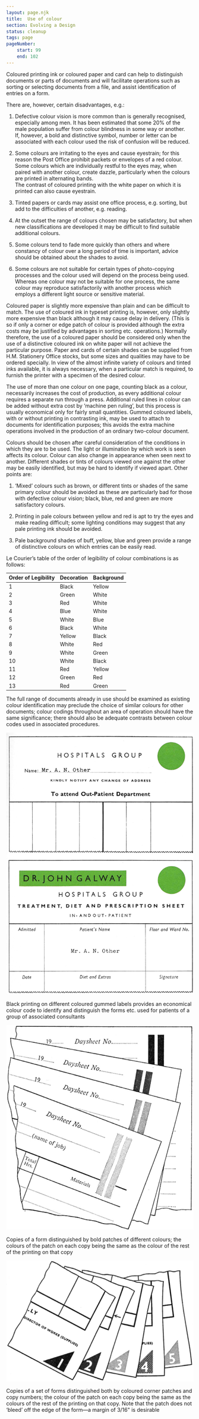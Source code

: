 ```yaml
---
layout: page.njk
title:  Use of colour
section: Evolving a Design
status: cleanup
tags: page
pageNumber:
    start: 99
    end: 102
---
```


Coloured printing ink or coloured paper and card can help to distinguish documents or parts of documents and will facilitate operations such as sorting or selecting documents from a file, and assist identification of entries on a form.

There are, however, certain disadvantages, e.g.:

1. Defective colour vision is more common than is generally recognised, especially
among men. It has been estimated that some 20% of the male population suffer from
colour blindness in some way or another.
<br/>If, however, a bold and distinctive symbol, number or letter can be associated with
each colour used the risk of confusion will be reduced.

2. Some colours are irritating to the eyes and cause eyestrain; for this reason the Post Office prohibit packets or envelopes of a red colour. Some colours which are individually restful to the eyes may, when paired with another colour, create dazzle, particularly when the colours are printed in alternating bands. <br/>The contrast of coloured printing with the white paper on which it is printed can also cause eyestrain.

3. Tinted papers or cards may assist one office process, e.g. sorting, but add to the difficulties of another, e.g. reading.

4. At the outset the range of colours chosen may be satisfactory, but when new classifications are developed it may be difficult to find suitable additional colours.

5. Some colours tend to fade more quickly than others and where constancy of colour over a long period of time is important, advice should be obtained about the shades to avoid.

6. Some colours are not suitable for certain types of photo-copying processes and
the colour used will depend on the process being used. Whereas one colour may not
be suitable for one process, the same colour may reproduce satisfactorily with another
process which employs a different light source or sensitive material.

Coloured paper is slightly more expensive than plain and can be difficult to match.
The use of coloured ink in typeset printing is, however, only slightly more expensive than black although it may cause delay in delivery. (This is so if only a corner or edge patch of colour is provided although the extra costs may be justified by advantages in sorting etc. operations.) Normally therefore, the use of a coloured paper should be considered only when the use of a distinctive coloured ink on white paper will not achieve the particular purpose. Paper and cards of certain shades can be supplied from H.M. Stationery Office stocks, but some sizes and qualities may have to be ordered specially. In view of the almost infinite variety of colours and tinted inks available, it is always necessary, when a particular match is required, to furnish the printer with a specimen of the desired colour.

The use of more than one colour on one page, counting black as a colour, necessarily increases the cost of production, as every additional colour requires a separate run through a press. Additional ruled lines in colour can be added without extra cost by ‘machine pen ruling’, but this process is usually economical only for fairly small quantities. Gummed coloured labels, with or without printing in contrasting ink, may be used to attach to documents for identification purposes; this avoids the extra machine operations involved in the production of an ordinary two-colour document.

Colours should be chosen after careful consideration of the conditions in which they are to be used. The light or illumination by which work is seen affects its colour.
Colour can also change in appearance when seen next to another. Different shades or tints of colours viewed one against the other may be easily identified, but may be hard to identify if viewed apart. Other points are:

1. ‘Mixed’ colours such as brown, or different tints or shades of the same primary colour should be avoided as these are particularly bad for those with defective colour vision; black, blue, red and green are more satisfactory colours.

2. Printing in pale colours between yellow and red is apt to try the eyes and make reading difficult; some lighting conditions may suggest that any pale printing ink should be avoided.

3. Pale background shades of buff, yellow, blue and green provide a range of distinctive colours on which entries can be easily read.

Le Courier’s table of the order of legibility of colour combinations is as follows:

| Order of Legibility | Decoration | Background |
| - | - | - |
| 1 | Black | Yellow |
| 2 | Green | White |
| 3 | Red | White |
| 4 | Blue | White |
| 5 | White | Blue |
| 6 | Black | White |
| 7 | Yellow | Black |
| 8 | White | Red |
| 9 | White | Green |
| 10 | White | Black |
| 11 | Red | Yellow |
| 12 | Green | Red |
| 13 | Red | Green |

The full range of documents already in use should be examined as existing colour
identification may preclude the choice of similar colours for other documents; colour codings throughout an area of operation should have the same significance; there should also be adequate contrasts between colour codes used in associated procedures.

![](1.png)

Black printing on different coloured gummed labels provides an economical colour code to identify and distinguish the forms etc. used for patients of a group of associated consultants

![](2.png)

Copies of a form distinguished by bold patches of different colours; the colours of the patch on each copy being the same as the colour of the rest of the printing on that copy

![](3.png)

Copies of a set of forms distinguished both by coloured corner patches and copy numbers; the colour of the patch on each copy being the same as the colours of the rest of the printing on that copy. Note that the patch does not ‘bleed’ off the edge of the form—a margin of 3/16" is desirable
